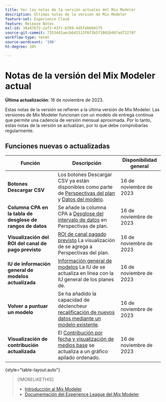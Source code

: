 ```yaml
---
title: Ver las notas de la versión actuales del Mix Modeler
description: Últimas notas de la versión de Mix Modeler
feature-set: Experience Cloud
feature: Release Notes
exl-id: 38a47672-2af2-437c-b769-4d5febb941f5
source-git-commit: 73534d1aecb6d1513f6f3b5f1801b497ad73278f
workflow-type: tm+mt
source-wordcount: '190'
ht-degree: 10%

---
```


# Notas de la versión del Mix Modeler actual

**Última actualización**: 16 de noviembre de 2023.

Estas notas de la versión se refieren a la última versión de Mix Modeler. Las versiones de Mix Modeler funcionan con un modelo de entrega continua que permite una cadencia de versión mensual aproximada. Por lo tanto, estas notas de la versión se actualizan, por lo que debe comprobarlas regularmente.


## Funciones nuevas o actualizadas

| Función | Descripción | Disponibilidad general |
|---|---|---|
| **Botones Descargar CSV** | Los botones Descargar CSV ya están disponibles como parte de [Perspectivas del plan](../plans/edit.md) y [Datos del modelo](../models/insights.md#model-insights). | 16 de noviembre de 2023 |
| **Columna CPA en la tabla de desglose de rangos de datos** | Se añade la columna CPA a [Desglose del intervalo de datos](../plans/edit.md) en Perspectivas de plan. | 16 de noviembre de 2023 |
| **Visualización del ROI del canal de pago previsto** | [ROI de canal pagado previsto](../plans/edit.md) La visualización de se agrega a Perspectivas del plan. | 16 de noviembre de 2023 |
| **IU de información general de modelos actualizada** | [Información general de modelos](../models/overview.md) La IU de se actualiza en línea con la IU general de los planes de. | 16 de noviembre de 2023 |
| **Volver a puntuar un modelo** | Se ha añadido la capacidad de déclencheur [recalificación de nuevos datos mediante un modelo existente](../models/overview.md#re-score). | 16 de noviembre de 2023 |
| **Visualización de contribución actualizada** | El [Contribución por fecha y visualización de medios base](../models/insights.md#model-insights) se actualiza a un gráfico apilado ordenado. | 16 de noviembre de 2023 |

{style="table-layout:auto"}


>[!MORELIKETHIS]
>
>* [Introducción al Mix Modeler](https://business.adobe.com/products/experience-platform/planning-and-measurement.html)
>* [Documentación del Experience League del Mix Modeler](https://experienceleague.adobe.com/docs/mix-modeler.html?lang=es)
